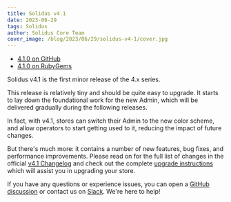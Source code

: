 ```yaml
---
title: Solidus v4.1
date: 2023-06-29
tags: Solidus
author: Solidus Core Team
cover_image: /blog/2023/06/29/solidus-v4-1/cover.jpg
---
```


- <a class="button" href="https://github.com/solidusio/solidus/releases/tag/v4.1.0">4.1.0 on GitHub</a>
- <a class="button button-secondary" href="https://rubygems.org/gems/solidus/versions/4.1.0">4.1.0 on RubyGems</a>

Solidus v4.1 is the first minor release of the 4.x series.

This release is relatively tiny and should be quite easy to upgrade. It starts to lay down the foundational work for the new Admin, which will be delivered gradually during the following releases.

In fact, with v4.1, stores can switch their Admin to the new color scheme, and allow operators to start getting used to it, reducing the impact of future changes.

But there's much more: it contains a number of new features, bug fixes, and performance improvements. Please read on for the full list of changes in the official [v4.1 Changelog](https://github.com/solidusio/solidus/releases/tag/v4.1.0) and check out the complete [upgrade instructions](https://guides.solidus.io/upgrading-solidus/v4.1) which will assist you in upgrading your store.

If you have any questions or experience issues, you can open a [GitHub discussion](https://github.com/solidusio/solidus/discussions/new?category=troubleshooting) or contact us on [Slack](https://solidusio.slack.com/). We're here to help!
